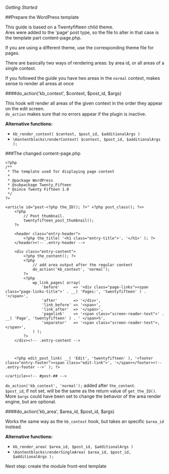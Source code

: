 *Getting Started*

##Prepare the WordPress template

This guide is based on a Twentyfifteen child theme.  
Ares were added to the 'page' post type, so the file to alter in that case is the template part content-page.php.

If you are using a different theme, use the corresponding theme file for pages.

There are basically two ways of rendering areas: by area id, or all areas of a single context.

If you followed the guide you have two areas in the `normal` context, makes sense to render all areas at once

####do_action('kb_context', $context, $post_id, $args)

This hook will render all areas of the given context in the order they appear on the edit screen.  
`do_action` makes sure that no errors appear if the plugin is inactive.

**Alternative functions:**
- `kb_render_context( $context, $post_id, $additionalArgs )`
- `\Kontentblocks\renderContext( $context, $post_id, $additionalArgs );`

###The changed content-page.php

```
<?php
/**
 * The template used for displaying page content
 *
 * @package WordPress
 * @subpackage Twenty_Fifteen
 * @since Twenty Fifteen 1.0
 */
?>

<article id="post-<?php the_ID(); ?>" <?php post_class(); ?>>
	<?php
		// Post thumbnail.
		twentyfifteen_post_thumbnail();
	?>

	<header class="entry-header">
		<?php the_title( '<h1 class="entry-title">', '</h1>' ); ?>
	</header><!-- .entry-header -->

	<div class="entry-content">
		<?php the_content(); ?>
		<?php
		    // add area output after the regular content 
		    do_action('kb_context', 'normal');
	    ?>
		<?php
			wp_link_pages( array(
				'before'      => '<div class="page-links"><span class="page-links-title">' . __( 'Pages:', 'twentyfifteen' ) . '</span>',
				'after'       => '</div>',
				'link_before' => '<span>',
				'link_after'  => '</span>',
				'pagelink'    => '<span class="screen-reader-text">' . __( 'Page', 'twentyfifteen' ) . ' </span>%',
				'separator'   => '<span class="screen-reader-text">, </span>',
			) );
		?>
	</div><!-- .entry-content -->



	<?php edit_post_link( __( 'Edit', 'twentyfifteen' ), '<footer class="entry-footer"><span class="edit-link">', '</span></footer><!-- .entry-footer -->' ); ?>

</article><!-- #post-## -->
```

`do_action('kb_context', 'normal');` added after `the_content`.  
`$post_id`, if not set, will be the same as the return value of `get_the_ID()`.  
More `$args` could have been set to change the behavior of the area render engine, but are optional. 

####do_action('kb_area', $area_id, $post_id, $args)

Works the same way as the `kb_context` hook, but takes an specific `$area_id` instead.


**Alternative functions:**  
- `kb_render_area( $area_id, $post_id, $additionalArgs )`
- `\Kontentblocks\renderSingleArea( $area_id, $post_id, $additionalArgs );`

Next step: create the module front-end template